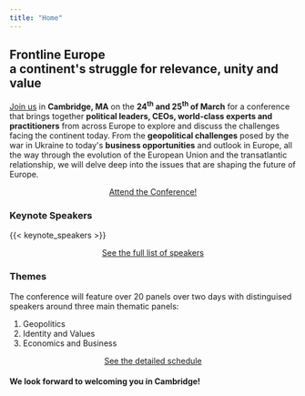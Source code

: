 ```yaml
---
title: "Home"
---
```


## <span class='frontline-europe'>Frontline Europe</span><br>a continent's struggle for relevance, unity and value

[Join us](/attend) in **Cambridge, MA** on the **24<sup>th</sup> and 25<sup>th</sup> of March** for a conference that brings together **political leaders, CEOs, world-class experts and practitioners** from across Europe to explore and discuss the challenges facing the continent today. From the **geopolitical challenges** posed by the war in Ukraine to today's **business opportunities** and outlook in Europe, all the way through the evolution of the European Union and the transatlantic relationship, we will delve deep into the issues that are shaping the future of Europe.

<center>
<a id='tickets-btn' class="pure-button pure-button-primary" href="/attend">Attend the Conference!</a>
</center>

### Keynote Speakers

{{< keynote_speakers >}}

<center>
<a id='tickets-btn' class="pure-button pure-button-primary" href="/speakers">See the full list of speakers</a>
</center>

### Themes
The conference will feature over 20 panels over two days with distinguised speakers around three main thematic panels:

1. Geopolitics
2. Identity and Values
3. Economics and Business

<center>
<a id='tickets-btn' class="pure-button pure-button-primary" href="/schedule">See the detailed schedule</a>
</center>

#### We look forward to welcoming you in Cambridge!
